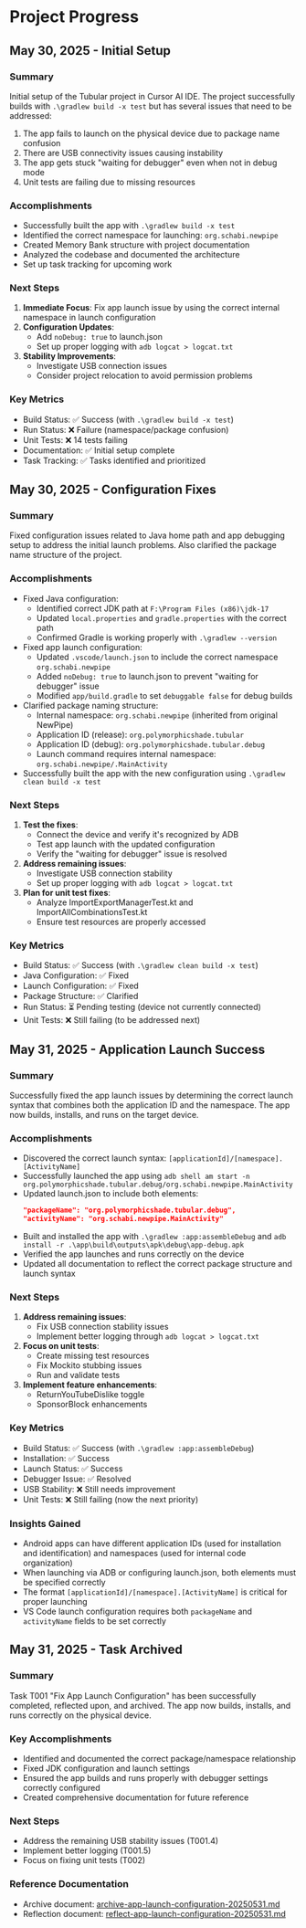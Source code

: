 # Project Progress

## May 30, 2025 - Initial Setup

### Summary
Initial setup of the Tubular project in Cursor AI IDE. The project successfully builds with `.\gradlew build -x test` but has several issues that need to be addressed:

1. The app fails to launch on the physical device due to package name confusion
2. There are USB connectivity issues causing instability
3. The app gets stuck "waiting for debugger" even when not in debug mode
4. Unit tests are failing due to missing resources

### Accomplishments
- Successfully built the app with `.\gradlew build -x test`
- Identified the correct namespace for launching: `org.schabi.newpipe`
- Created Memory Bank structure with project documentation
- Analyzed the codebase and documented the architecture
- Set up task tracking for upcoming work

### Next Steps
1. **Immediate Focus**: Fix app launch issue by using the correct internal namespace in launch configuration
2. **Configuration Updates**:
   - Add `noDebug: true` to launch.json
   - Set up proper logging with `adb logcat > logcat.txt`
3. **Stability Improvements**:
   - Investigate USB connection issues
   - Consider project relocation to avoid permission problems

### Key Metrics
- Build Status: ✅ Success (with `.\gradlew build -x test`)
- Run Status: ❌ Failure (namespace/package confusion)
- Unit Tests: ❌ 14 tests failing
- Documentation: ✅ Initial setup complete
- Task Tracking: ✅ Tasks identified and prioritized

## May 30, 2025 - Configuration Fixes

### Summary
Fixed configuration issues related to Java home path and app debugging setup to address the initial launch problems. Also clarified the package name structure of the project.

### Accomplishments
- Fixed Java configuration:
  - Identified correct JDK path at `F:\Program Files (x86)\jdk-17`
  - Updated `local.properties` and `gradle.properties` with the correct path
  - Confirmed Gradle is working properly with `.\gradlew --version`
- Fixed app launch configuration:
  - Updated `.vscode/launch.json` to include the correct namespace `org.schabi.newpipe`
  - Added `noDebug: true` to launch.json to prevent "waiting for debugger" issue
  - Modified `app/build.gradle` to set `debuggable false` for debug builds
- Clarified package naming structure:
  - Internal namespace: `org.schabi.newpipe` (inherited from original NewPipe)
  - Application ID (release): `org.polymorphicshade.tubular` 
  - Application ID (debug): `org.polymorphicshade.tubular.debug`
  - Launch command requires internal namespace: `org.schabi.newpipe/.MainActivity`
- Successfully built the app with the new configuration using `.\gradlew clean build -x test`

### Next Steps
1. **Test the fixes**:
   - Connect the device and verify it's recognized by ADB
   - Test app launch with the updated configuration
   - Verify the "waiting for debugger" issue is resolved
2. **Address remaining issues**:
   - Investigate USB connection stability
   - Set up proper logging with `adb logcat > logcat.txt`
3. **Plan for unit test fixes**:
   - Analyze ImportExportManagerTest.kt and ImportAllCombinationsTest.kt
   - Ensure test resources are properly accessed

### Key Metrics
- Build Status: ✅ Success (with `.\gradlew clean build -x test`)
- Java Configuration: ✅ Fixed
- Launch Configuration: ✅ Fixed
- Package Structure: ✅ Clarified
- Run Status: ⏳ Pending testing (device not currently connected)
- Unit Tests: ❌ Still failing (to be addressed next)

## May 31, 2025 - Application Launch Success

### Summary
Successfully fixed the app launch issues by determining the correct launch syntax that combines both the application ID and the namespace. The app now builds, installs, and runs on the target device.

### Accomplishments
- Discovered the correct launch syntax: `[applicationId]/[namespace].[ActivityName]`
- Successfully launched the app using `adb shell am start -n org.polymorphicshade.tubular.debug/org.schabi.newpipe.MainActivity`
- Updated launch.json to include both elements:
  ```json
  "packageName": "org.polymorphicshade.tubular.debug",
  "activityName": "org.schabi.newpipe.MainActivity"
  ```
- Built and installed the app with `.\gradlew :app:assembleDebug` and `adb install -r .\app\build\outputs\apk\debug\app-debug.apk`
- Verified the app launches and runs correctly on the device
- Updated all documentation to reflect the correct package structure and launch syntax

### Next Steps
1. **Address remaining issues**:
   - Fix USB connection stability issues
   - Implement better logging through `adb logcat > logcat.txt`
2. **Focus on unit tests**:
   - Create missing test resources
   - Fix Mockito stubbing issues
   - Run and validate tests
3. **Implement feature enhancements**:
   - ReturnYouTubeDislike toggle
   - SponsorBlock enhancements

### Key Metrics
- Build Status: ✅ Success (with `.\gradlew :app:assembleDebug`)
- Installation: ✅ Success
- Launch Status: ✅ Success
- Debugger Issue: ✅ Resolved
- USB Stability: ❌ Still needs improvement
- Unit Tests: ❌ Still failing (now the next priority)

### Insights Gained
- Android apps can have different application IDs (used for installation and identification) and namespaces (used for internal code organization)
- When launching via ADB or configuring launch.json, both elements must be specified correctly
- The format `[applicationId]/[namespace].[ActivityName]` is critical for proper launching
- VS Code launch configuration requires both `packageName` and `activityName` fields to be set correctly

## May 31, 2025 - Task Archived

### Summary
Task T001 "Fix App Launch Configuration" has been successfully completed, reflected upon, and archived. The app now builds, installs, and runs correctly on the physical device.

### Key Accomplishments
- Identified and documented the correct package/namespace relationship
- Fixed JDK configuration and launch settings
- Ensured the app builds and runs properly with debugger settings correctly configured
- Created comprehensive documentation for future reference

### Next Steps
- Address the remaining USB stability issues (T001.4)
- Implement better logging (T001.5)
- Focus on fixing unit tests (T002)

### Reference Documentation
- Archive document: [archive-app-launch-configuration-20250531.md](archive/archive-app-launch-configuration-20250531.md)
- Reflection document: [reflect-app-launch-configuration-20250531.md](reflection/reflect-app-launch-configuration-20250531.md) 